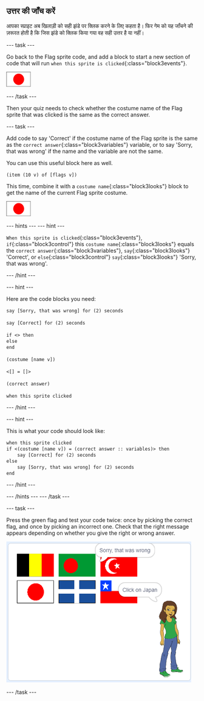 ## उत्तर की जाँच करें

आपका स्प्राइट अब खिलाड़ी को सही झंडे पर क्लिक करने के लिए कहता है। फिर गेम को यह जाँचने की ज़रूरत होती है कि जिस झंडे को क्लिक किया गया वह सही उत्तर है या नहीं।

\--- task \---

Go back to the Flag sprite code, and add a block to start a new section of code that will run `when this sprite is clicked`{:class="block3events"}.

![Flag sprite](images/flag-sprite.png)

\--- /task \---

Then your quiz needs to check whether the costume name of the Flag sprite that was clicked is the same as the correct answer.

\--- task \---

Add code to say 'Correct' if the costume name of the Flag sprite is the same as the `correct answer`{:class="block3variables"} variable, or to say 'Sorry, that was wrong' if the name and the variable are not the same.

You can use this useful block here as well.

```blocks3
(item (10 v) of [flags v])
```

This time, combine it with a `costume name`{:class="block3looks"} block to get the name of the current Flag sprite costume.

![Flag sprite](images/flag-sprite.png)

\--- hints \--- \--- hint \---

`When this sprite is clicked`{:class="block3events"}, `if`{:class="block3control"} this `costume name`{:class="block3looks"} equals the `correct answer`{:class="block3variables"}, `say`{:class="block3looks"} 'Correct', or `else`{:class="block3control"} `say`{:class="block3looks"} 'Sorry, that was wrong'.

\--- /hint \---

\--- hint \---

Here are the code blocks you need:

```blocks3
say [Sorry, that was wrong] for (2) seconds

say [Correct] for (2) seconds

if <> then
else
end

(costume [name v])

<[] = []>

(correct answer)

when this sprite clicked
```

\--- /hint \---

\--- hint \---

This is what your code should look like:

```blocks3
when this sprite clicked
if <(costume [name v]) = (correct answer :: variables)> then
    say [Correct] for (2) seconds
else
    say [Sorry, that was wrong] for (2) seconds
end
```

\--- /hint \---

\--- /hints \--- \--- /task \---

\--- task \---

Press the green flag and test your code twice: once by picking the correct flag, and once by picking an incorrect one. Check that the right message appears depending on whether you give the right or wrong answer.

![Click on the flag](images/click-on-flag.png)

\--- /task \---